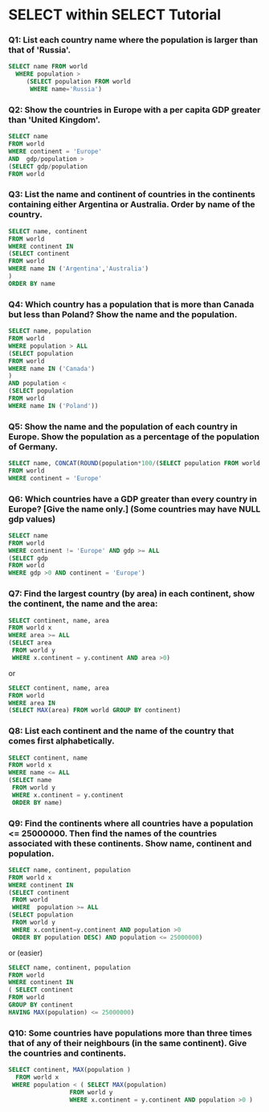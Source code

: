 # SELECT within SELECT Tutorial
### Q1: List each country name where the population is larger than that of 'Russia'.
```SQL
SELECT name FROM world
  WHERE population >
     (SELECT population FROM world
      WHERE name='Russia')
```

### Q2: Show the countries in Europe with a per capita GDP greater than 'United Kingdom'.
```SQL
SELECT name 
FROM world 
WHERE continent = 'Europe'
AND  gdp/population >  
(SELECT gdp/population
FROM world
```

### Q3: List the name and continent of countries in the continents containing either Argentina or Australia. Order by name of the country.
```SQL
SELECT name, continent
FROM world
WHERE continent IN 
(SELECT continent 
FROM world
WHERE name IN ('Argentina','Australia')
)
ORDER BY name
```

### Q4: Which country has a population that is more than Canada but less than Poland? Show the name and the population.
```SQL
SELECT name, population
FROM world
WHERE population > ALL
(SELECT population
FROM world
WHERE name IN ('Canada')
)
AND population < 
(SELECT population 
FROM world
WHERE name IN ('Poland'))
```

### Q5: Show the name and the population of each country in Europe. Show the population as a percentage of the population of Germany. 
```SQL
SELECT name, CONCAT(ROUND(population*100/(SELECT population FROM world WHERE name = 'Germany')),'%')
FROM world
WHERE continent = 'Europe'
```

### Q6: Which countries have a GDP greater than every country in Europe? [Give the name only.] (Some countries may have NULL gdp values) 
```SQL
SELECT name
FROM world
WHERE continent != 'Europe' AND gdp >= ALL
(SELECT gdp 
FROM world 
WHERE gdp >0 AND continent = 'Europe')
```

### Q7: Find the largest country (by area) in each continent, show the continent, the name and the area:
```SQL
SELECT continent, name, area
FROM world x
WHERE area >= ALL
(SELECT area 
 FROM world y
 WHERE x.continent = y.continent AND area >0)
```
or
```SQL
SELECT continent, name, area
FROM world
WHERE area IN 
(SELECT MAX(area) FROM world GROUP BY continent)
```

### Q8: List each continent and the name of the country that comes first alphabetically.
```SQL
SELECT continent, name
FROM world x
WHERE name <= ALL
(SELECT name
 FROM world y
 WHERE x.continent = y.continent
 ORDER BY name)
```

### Q9: Find the continents where all countries have a population <= 25000000. Then find the names of the countries associated with these continents. Show name, continent and population.
```SQL
SELECT name, continent, population
FROM world x
WHERE continent IN 
(SELECT continent
 FROM world
 WHERE  population >= ALL
(SELECT population
 FROM world y
 WHERE x.continent=y.continent AND population >0
 ORDER BY population DESC) AND population <= 25000000)
```
or (easier)
```SQL
SELECT name, continent, population
FROM world
WHERE continent IN 
( SELECT continent 
FROM world
GROUP BY continent
HAVING MAX(population) <= 25000000)
```

### Q10: Some countries have populations more than three times that of any of their neighbours (in the same continent). Give the countries and continents.
```SQL
SELECT continent, MAX(population )
  FROM world x
 WHERE population < ( SELECT MAX(population)
                 FROM world y 
                 WHERE x.continent = y.continent AND population >0 )
```
